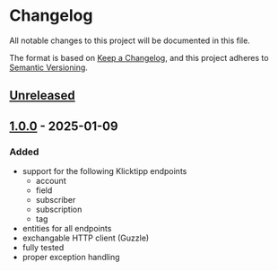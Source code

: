 # Changelog
All notable changes to this project will be documented in this file.

The format is based on [Keep a Changelog](https://keepachangelog.com/en/1.0.0/),
and this project adheres to [Semantic Versioning](https://semver.org/spec/v2.0.0.html).

## [Unreleased](https://git.d3data.de/D3Public/klicktipp-php-client/compare/1.0.0...rel_1.x)

## [1.0.0](https://git.d3data.de/D3Public/klicktipp-php-client/releases/tag/1.0.0) - 2025-01-09
### Added
- support for the following Klicktipp endpoints
  - account
  - field
  - subscriber
  - subscription
  - tag
- entities for all endpoints
- exchangable HTTP client (Guzzle)
- fully tested
- proper exception handling